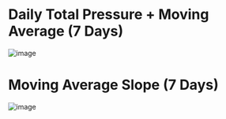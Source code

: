 # Daily Total Pressure + Moving Average (7 Days)

![image](https://github.com/alvin21mfmlai/ResearchCodes/assets/70025024/e9442695-2a5c-45c7-9f24-0e10c1ee5eed)


# Moving Average Slope (7 Days)

![image](https://github.com/alvin21mfmlai/ResearchCodes/assets/70025024/2809b280-9698-4272-8fc9-f9c8604a6ad6)

